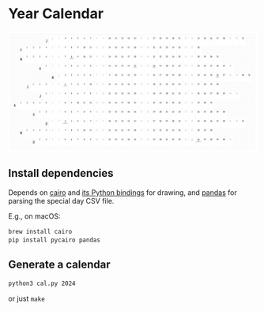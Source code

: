 # Year Calendar

[![Example](example.png)](editionen/cal_2024.pdf)

## Install dependencies 

Depends on [cairo](https://www.cairographics.org/) and [its Python bindings](https://pycairo.readthedocs.io/) for drawing, and [pandas](https://pandas.pydata.org/) for parsing the special day CSV file.

E.g., on macOS:
```bash
brew install cairo
pip install pycairo pandas
```

## Generate a calendar

```bash
python3 cal.py 2024
```

or just `make`
